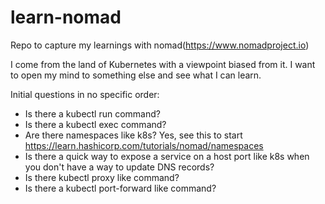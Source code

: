 # learn-nomad
Repo to capture my learnings with nomad(https://www.nomadproject.io)

I come from the land of Kubernetes with a viewpoint biased from it. I want to open my mind to something else and see what I can learn.

Initial questions in no specific order:

* Is there a kubectl run command?
* Is there a kubectl exec command?
* Are there namespaces like k8s? Yes, see this to start https://learn.hashicorp.com/tutorials/nomad/namespaces
* Is there a quick way to expose a service on a host port like k8s when you don't have a way to update DNS records?
* Is there kubectl proxy like command?
* Is there a kubectl port-forward like command?
